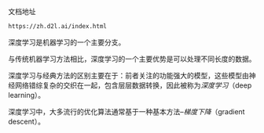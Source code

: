 

文档地址

```bash
https://zh.d2l.ai/index.html
```





深度学习是机器学习的一个主要分支。

与传统机器学习方法相比，深度学习的一个主要优势是可以处理不同长度的数据。

深度学习与经典方法的区别主要在于：前者关注的功能强大的模型，这些模型由神经网络错综复杂的交织在一起，包含层层数据转换，因此被称为*深度学习*（deep learning）。

 深度学习中，大多流行的优化算法通常基于一种基本方法–*梯度下降*（gradient descent）。